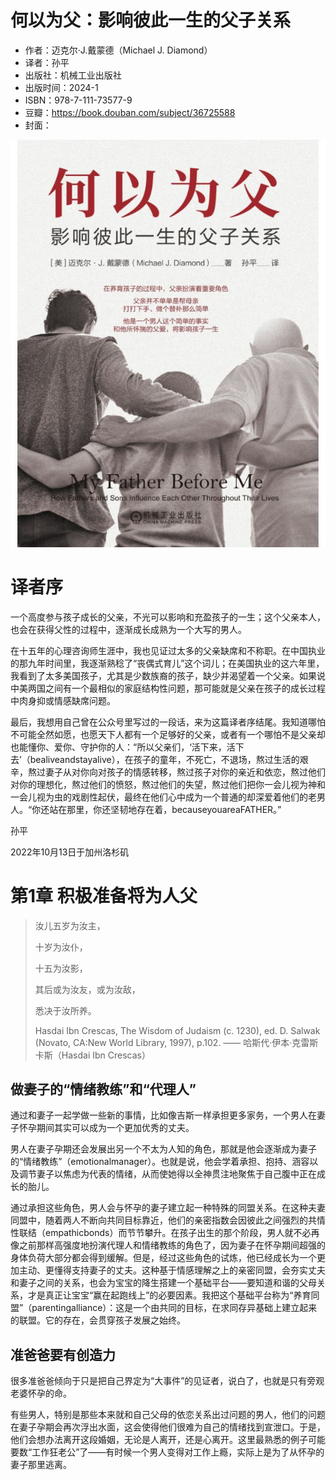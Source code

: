 # 何以为父：影响彼此一生的父子关系

- 作者：迈克尔·J.戴蒙德（Michael J. Diamond）
- 译者：孙平
- 出版社：机械工业出版社
- 出版时间：2024-1
- ISBN：978-7-111-73577-9
- 豆瓣：https://book.douban.com/subject/36725588
- 封面：

![](../../../../image/2024/11/978-7-111-73577-9.jpg)

# 译者序

一个高度参与孩子成长的父亲，不光可以影响和充盈孩子的一生；这个父亲本人，也会在获得父性的过程中，逐渐成长成熟为一个大写的男人。

在十五年的心理咨询师生涯中，我也见证过太多的父亲缺席和不称职。在中国执业的那九年时间里，我逐渐熟稔了“丧偶式育儿”这个词儿；在美国执业的这六年里，我看到了太多美国孩子，尤其是少数族裔的孩子，缺少并渴望着一个父亲。如果说中美两国之间有一个最相似的家庭结构性问题，那可能就是父亲在孩子的成长过程中肉身抑或情感缺席问题。

最后，我想用自己曾在公众号里写过的一段话，来为这篇译者序结尾。我知道哪怕不可能全然如愿，也愿天下人都有一个足够好的父亲，或者有一个哪怕不是父亲却也能懂你、爱你、守护你的人：“所以父亲们，‘活下来，活下去’（bealiveandstayalive），在孩子的童年，不死亡，不退场，熬过生活的艰辛，熬过妻子从对你向对孩子的情感转移，熬过孩子对你的亲近和依恋，熬过他们对你的理想化，熬过他们的愤怒，熬过他们的失望，熬过他们把你一会儿视为神和一会儿视为虫的戏剧性起伏，最终在他们心中成为一个普通的却深爱着他们的老男人。“你还站在那里，你还坚韧地存在着，becauseyouareaFATHER。”

孙平

2022年10月13日于加州洛杉矶

# 第1章 积极准备将为人父

> 汝儿五岁为汝主，
>
> 十岁为汝仆，
>
> 十五为汝影，
>
> 其后或为汝友，或为汝敌，
>
> 悉决于汝所养。
>
> Hasdai Ibn Crescas, The Wisdom of Judaism (c. 1230), ed. D. Salwak (Novato, CA:New World Library, 1997), p.102. —— 哈斯代·伊本·克雷斯卡斯（Hasdai Ibn Crescas）

## 做妻子的“情绪教练”和“代理人”

通过和妻子一起学做一些新的事情，比如像吉斯一样承担更多家务，一个男人在妻子怀孕期间其实可以成为一个更加优秀的丈夫。

男人在妻子孕期还会发展出另一个不太为人知的角色，那就是他会逐渐成为妻子的“情绪教练”（emotionalmanager）。也就是说，他会学着承担、抱持、涵容以及调节妻子以焦虑为代表的情绪，从而使她得以全神贯注地聚焦于自己腹中正在成长的胎儿。

通过承担这些角色，男人会与怀孕的妻子建立起一种特殊的同盟关系。在这种夫妻同盟中，随着两人不断向共同目标靠近，他们的亲密指数会因彼此之间强烈的共情性联结（empathicbonds）而节节攀升。在孩子出生的那个阶段，男人就不必再像之前那样高强度地扮演代理人和情绪教练的角色了，因为妻子在怀孕期间超强的身体负荷大部分都会得到缓解。但是，经过这些角色的试炼，他已经成长为一个更加主动、更懂得支持妻子的丈夫。这种基于情感理解之上的亲密同盟，会夯实丈夫和妻子之间的关系，也会为宝宝的降生搭建一个基础平台——要知道和谐的父母关系，才是真正让宝宝“赢在起跑线上”的必要因素。我把这个基础平台称为“养育同盟”（parentingalliance）：这是一个由共同的目标，在求同存异基础上建立起来的联盟。它的存在，会贯穿孩子发展之始终。

## 准爸爸要有创造力

很多准爸爸倾向于只是把自己界定为“大事件”的见证者，说白了，也就是只有旁观老婆怀孕的命。

有些男人，特别是那些本来就和自己父母的依恋关系出过问题的男人，他们的问题在妻子孕期会再次浮出水面，这会使得他们很难为自己的情绪找到宣泄口。于是，他们会想办法离开这段婚姻，无论是人离开，还是心离开。这里最熟悉的例子可能要数“工作狂老公”了——有时候一个男人变得对工作上瘾，实际上是为了从怀孕的妻子那里逃离。


